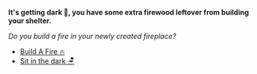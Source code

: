 **It's getting dark 🌃, you have some extra firewood leftover from building your shelter.**

*Do you build a fire in your newly created fireplace?*
- [Build A Fire 🔥](../6/6.md)
- [Sit in the dark 🪑](../5/5.md)